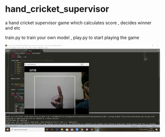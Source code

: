 # hand_cricket_supervisor
a hand cricket supervisor game which calculates score , decides winner and etc

train.py to train your own model ,
play.py to start playing the game

![image](https://github.com/SaiTeja69/hand_cricket_supervisor/blob/master/test.png)
